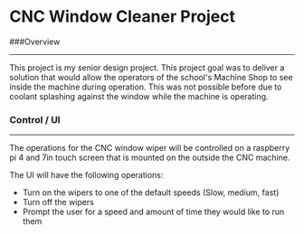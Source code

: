 # CNC Window Cleaner Project

###Overview
***
This project is my senior design project. This project goal was to deliver a solution that would allow the operators of 
the school's Machine Shop to see inside the machine during operation. This was not possible before due to coolant 
splashing against the window while the machine is operating. 


### Control / UI
***
The operations for the CNC window wiper will be controlled on a raspberry pi 4 and 7in touch screen that is mounted on 
the outside the CNC machine. 

The UI will have the following operations:
* Turn on the wipers to one of the default speeds (Slow, medium, fast)
* Turn off the wipers
* Prompt the user for a speed and amount of time they would like to run them